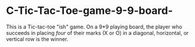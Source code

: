 # C-Tic-Tac-Toe-game-9-9-board-
This is a Tic-tac-toe "ish" game. On a 9*9 playing board, the player who succeeds in placing *four* of their marks (X or O)  in a diagonal, horizontal, or vertical row is the winner.
